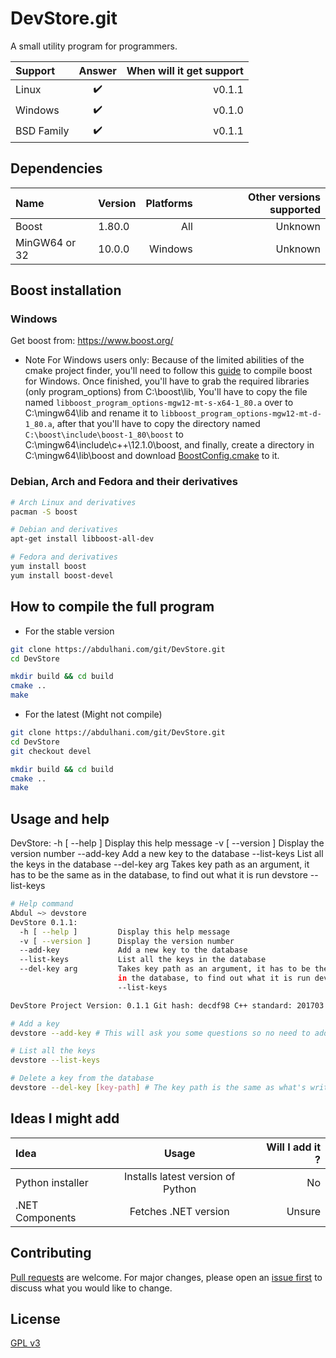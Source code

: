 # DevStore.git

A small utility program for programmers.

| Support   | Answer    | When will it get support |
| :---      | :----:    |           ---:           |
| Linux     | ✔️        | v0.1.1                   |
| Windows   | ✔️        | v0.1.0                   |
| BSD Family| ✔️        | v0.1.1                   |


## Dependencies
| Name          | Version   | Platforms  | Other versions supported |
| :---          | :----     | ----:      |                  ---:    |
| Boost         | 1.80.0    | All        | Unknown                  |
| MinGW64 or 32 | 10.0.0    | Windows    | Unknown                  |


## Boost installation

### Windows
Get boost from:
    https://www.boost.org/

* Note For Windows users only:
    Because of the limited abilities of the cmake project finder,
    you'll need to follow this [guide](https://gist.github.com/zrsmithson/0b72e0cb58d0cb946fc48b5c88511da8) to compile boost for Windows. Once finished, you'll have to grab the required libraries (only program_options) from C:\boost\lib, You'll have to copy the file named `libboost_program_options-mgw12-mt-s-x64-1_80.a` over to C:\mingw64\lib and rename it to `libboost_program_options-mgw12-mt-d-1_80.a`, after that you'll have to copy the directory
    named `C:\boost\include\boost-1_80\boost` to C:\mingw64\include\c++\12.1.0\boost, and finally,
    create a directory in C:\mingw64\lib\boost and download [BoostConfig.cmake](https://github.com/boostorg/boost_install/raw/develop/BoostConfig.cmake) to it.

### Debian, Arch and Fedora and their derivatives
```bash
# Arch Linux and derivatives
pacman -S boost

# Debian and derivatives
apt-get install libboost-all-dev

# Fedora and derivatives
yum install boost
yum install boost-devel
```

## How to compile the full program

* For the stable version

```bash
git clone https://abdulhani.com/git/DevStore.git
cd DevStore

mkdir build && cd build
cmake ..
make
```

* For the latest (Might not compile)

```bash
git clone https://abdulhani.com/git/DevStore.git
cd DevStore
git checkout devel

mkdir build && cd build
cmake ..
make
```


## Usage and help
DevStore:
  -h [ --help ]         Display this help message
  -v [ --version ]      Display the version number
  --add-key             Add a new key to the database
  --list-keys           List all the keys in the database
  --del-key arg         Takes key path as an argument, it has to be the same as
                        in the database, to find out what it is run devstore
                        --list-keys

```bash
# Help command
Abdul ~> devstore
DevStore 0.1.1:
  -h [ --help ]         Display this help message
  -v [ --version ]      Display the version number
  --add-key             Add a new key to the database
  --list-keys           List all the keys in the database
  --del-key arg         Takes key path as an argument, it has to be the same as
                        in the database, to find out what it is run devstore
                        --list-keys

DevStore Project Version: 0.1.1 Git hash: decdf98 C++ standard: 201703

# Add a key
devstore --add-key # This will ask you some questions so no need to add arguments in the command line.

# List all the keys
devstore --list-keys

# Delete a key from the database
devstore --del-key [key-path] # The key path is the same as what's written in when you run --list-keys.
```


## Ideas I might add
| Idea              | Usage                             | Will I add it ?       |
| :---              | :----:                            |   ---:                |
| Python installer  | Installs latest version of Python | No                    |
| .NET Components   | Fetches .NET version              | Unsure                |


## Contributing
[Pull requests](https://github.com/abdulh4ni/DevStore/pulls) are welcome. For major changes, please open an [issue first](https://github.com/abdulh4ni/DevStore/issues) to discuss what you would like to change.

## License
[GPL v3](https://www.gnu.org/licenses/gpl-3.0.en.html)